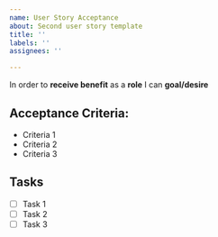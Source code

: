 ```yaml
---
name: User Story Acceptance
about: Second user story template
title: ''
labels: ''
assignees: ''

---
```


In order to **receive benefit** as a **role** I can **goal/desire**

## Acceptance Criteria:
* Criteria 1
* Criteria 2
* Criteria 3

## Tasks
* [ ] Task 1
* [ ] Task 2
* [ ] Task 3
